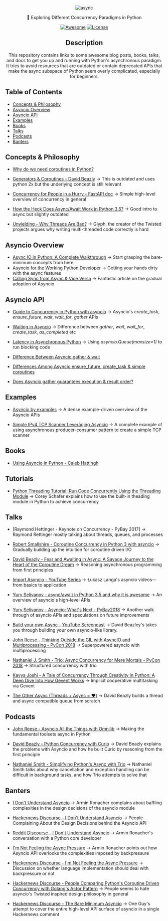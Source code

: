 <div align="center">

![async](https://user-images.githubusercontent.com/30027932/114286121-d4fef400-9a7d-11eb-9e1c-34904ac79aa3.png)


🌿 Exploring Different Concurrency Paradigms in Python

[![Awesome](https://awesome.re/badge-flat.svg)](https://awesome.re)
[![License](https://img.shields.io/cocoapods/l/AFNetworking?style=flat-square)](https://github.com/rednafi/think-asyncio/blob/master/LICENSE)

</div>


<div align="center">

## Description

This repository contains links to some awesome blog posts, books, talks, and docs to get you up and running with Python's asynchronous paradigm. It tries to avoid resources that are outdated or contain deprecated APIs that make the async subspace of Python seem overly complicated, especially for beginners.

</div>

## Table of Contents

* [Concepts &amp; Philosophy](#concepts--philosophy)
* [Asyncio Overview](#asyncio-overview)
* [Asyncio API](#asyncio-api)
* [Examples](#examples)
* [Books](#books)
* [Talks](#talks)
* [Podcasts](#podcasts)
* [Banters](#banters)

## Concepts & Philosophy

* [Why do we need coroutines in Python?](https://stackoverflow.com/questions/40925797/why-do-we-need-coroutines-in-python)
* [Generators & Coroutines - David Beazly](http://www.dabeaz.com/coroutines/Coroutines.pdf) -> This is outdated and uses python 2x but the underlying concept is still relevant


* [Concurrency for People in a Hurry - FastAPI doc](https://fastapi.tiangolo.com/async/) -> Simple high-level overview of concurrency in general
* [How the Heck Does Async/Await Work in Python 3.5?](https://snarky.ca/how-the-heck-does-async-await-work-in-python-3-5/) -> Good intro to async but slightly outdated

* [Unyielding - Why Threads Are Bad?](https://glyph.twistedmatrix.com/2014/02/unyielding.html) -> Glyph, the creator of the Twisted projects argues why writing multi-threaded code correctly is hard

## Asyncio Overview

* [Async IO in Python: A Complete Walkthrough](https://realpython.com/async-io-python/) -> Start grasping the bare-minimum concepts from here
* [Asyncio for the Working Python Developer](https://yeray.dev/python/asyncio/asyncio-for-the-working-python-developer) -> Getting your hands dirty with the async features
* [Calling Sync from Async & Vice Versa](https://www.aeracode.org/2018/02/19/python-async-simplified/) -> Fantastic article on the gradual adoption of Asyncio


## Asyncio API

* [Guide to Concurrency in Python with asyncio](https://www.integralist.co.uk/posts/python-asyncio/#gather) -> Asyncio's *create_task*, *ensure_future*, *wait*, *wait_for*, *gather* APIs

* [Waiting in Asyncio](https://hynek.me/articles/waiting-in-asyncio/) -> Difference between *gather*, *wait*, *wait_for*, *create_task*, *as_completed* etc

* [Latency in Asynchronous Python](https://nullprogram.com/blog/2020/05/24/) -> Using *asyncio.Queue(maxsize=1)* to run blocking code

* [Difference Between Asyncio gather & wait](https://stackoverflow.com/questions/42231161/asyncio-gather-vs-asyncio-wait#:~:text=gather%20mainly%20focuses%20on%20gathering,just%20waits%20on%20the%20futures.)

* [Differences Among Asyncio ensure_future, create_task & simple coroutines](https://stackoverflow.com/questions/36342899/asyncio-ensure-future-vs-baseeventloop-create-task-vs-simple-coroutine#:~:text=ensure_future%20is%20a%20method%20to,implement%20this%20function%20different%20ways.)

* [Does Asyncio gather guarantees execution & result order?](https://stackoverflow.com/questions/54668701/asyncio-gather-scheduling-order-guarantee#:~:text=Yes%2C%20at%20least%20from%20the,of%20them%20one%20by%20one.)


## Examples

* [Asyncio by examples](https://www.pythonsheets.com/notes/python-asyncio.html#) -> A dense example-driven overview of the Asyncio APIs

* [Simple IPv4 TCP Scanner Leveraging Asyncio](https://github.com/rednafi/tcp-port-scanner) -> A complete example of using asynchronous producer-consumer pattern to create a simple TCP scanner


## Books

* [Using Asyncio in Python - Caleb Hattingh](https://www.goodreads.com/book/show/50083143-using-asyncio-in-python?ac=1&from_search=true&qid=Ozrygzthcs&rank=3)


## Tutorials

* [Python Threading Tutorial: Run Code Concurrently Using the Threading Module]() -> Corey Schafer explains how to use the built-in theading module in Python to achieve concurrency


## Talks

* [Raymond Hettinger - Keynote on Concurrency - PyBay 2017] -> Raymond Rettinger mostly talking about threads, queues, and processes

* [Robert Smallshire - Coroutine Concurrency in Python 3 with asyncio](https://www.youtube.com/watch?v=c5wodlqGK-M&t=2782s) -> Gradually building up the intuition for coroutine driven I/O

* [David Beazly - Fear and Awaiting in Async: A Savage Journey to the Heart of the Coroutine Dream](https://www.youtube.com/watch?v=E-1Y4kSsAFc&list=RDQMFa6jr3zatoc&index=3) -> Reasoning asynchronous programming from first principles

* [Import Asyncio - YouTube Series](https://www.youtube.com/watch?v=Xbl7XjFYsN4&t=18s) -> Łukasz Langa's asyncio videos—from basics to application

* [Yury Selivanov - async/await in Python 3.5 and why it is awesome](https://www.youtube.com/watch?v=m28fiN9y_r8&t=1s) -> An overview of asyncio's high-level APIs

* [Yury Selivanov - Asyncio: What's Next - PyBay2018](https://www.youtube.com/watch?v=vem5GHboRNM) -> Another walk through of asyncio APIs and speculations on future improvements

* [Build your own Async - YouTube Screencast](https://www.youtube.com/watch?v=Y4Gt3Xjd7G8) -> David Beazley's takes you through building your own asyncio-like library.

* [John Reese - Thinking Outside the GIL with AsyncIO and Multiprocessing - PyCon 2018](https://www.youtube.com/watch?v=0kXaLh8Fz3k&t=125s) -> Superpowered asyncio with multiprocessing

* [Nathaniel J. Smith - Trio: Async Concurrency for Mere Mortals - PyCon 2018](https://www.youtube.com/watch?v=oLkfnc_UMcE&t=76s) -> Structured concurrency with trio

* [Kavya Joshi - A Tale of Concurrency Through Creativity in Python: A Deep Dive Into How Gevent Works](https://www.youtube.com/watch?v=GunMToxbE0E) -> Implicit cooperative multitasking via Gevent


* [The Other Async (Threads + Async = ❤️)](https://www.youtube.com/watch?v=x1ndXuw7S0s) -> David Beazly builds a thread and async compatible queue from scratch

## Podcasts

* [John Reese - Asyncio All the Things with Omnilib](https://talkpython.fm/episodes/show/304/asyncio-all-the-things-with-omnilib) -> Making the fundamental toolsets async in Python

* [David Beazly - Python Concurrency with Curio](https://talkpython.fm/episodes/show/107/python-concurrency-with-curio) -> David Beazly explains the problems with Asyncio and how he built Curio by reasoning from the first principle

* [Nathaniel Smith - Simplifying Python's Async with Trio](https://talkpython.fm/episodes/show/167/simplifying-pythons-async-with-trio) -> Nathaniel Smith talks about why cancellation and exception handling can be difficult in background tasks, and how Trio attempts to solve that


## Banters

* [I Don't Understand Asyncio](https://lucumr.pocoo.org/2016/10/30/i-dont-understand-asyncio/) -> Armin Ronacher complains about baffling complexities in the design decisions of the asyncio module

* [Hackernews Discourse - I Don't Understand Asyncio](https://news.ycombinator.com/item?id=12829759) -> People Complaining About the Design Decisions behind the Asyncio API

* [Reddit Discourse - I Don't Understand Asyncio](https://www.reddit.com/r/Python/comments/5a6gmv/i_dont_understand_pythons_asyncio_armin_ronachers/) -> Armin Ronacher's conversation with a Python core developer

* [I'm Not Feeling the Async Pressure](https://lucumr.pocoo.org/2020/1/1/async-pressure/) -> Armin Ronacher points out how Asyncio API overlooks the complexities imposed by backpressure

* [Hackernews Discourse - I'm Not Feeling the Async Pressure](https://news.ycombinator.com/item?id=21927427) -> Discussion on whether language implementation should deal with backpressure or not

* [Hackernews Discourse - People Comparing Python's Coroutine Driven Concurrency with Golang's Actor Pattern](https://news.ycombinator.com/item?id=23289563) -> People seems to hate asyncio's Twisted inspired design philosophy in general

* [Hackernews Discourse - The Bare Minimum Asyncio](https://news.ycombinator.com/item?id=17714304) -> One Guy's attempt to cover the entire high-level API surface of asyncio in a single Hackernews comment

